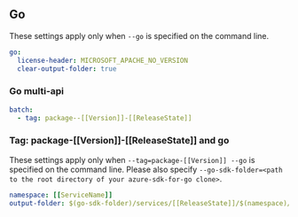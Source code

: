 ## Go

These settings apply only when `--go` is specified on the command line.

```yaml $(go)
go:
  license-header: MICROSOFT_APACHE_NO_VERSION
  clear-output-folder: true
```

### Go multi-api

``` yaml $(go) && $(multiapi)
batch:
  - tag: package--[[Version]]-[[ReleaseState]]
```

### Tag: package-[[Version]]-[[ReleaseState]] and go

These settings apply only when `--tag=package-[[Version]] --go` is specified on the command line.
Please also specify `--go-sdk-folder=<path to the root directory of your azure-sdk-for-go clone>`.

```yaml $(tag) == 'package-[[Version]]-[[ReleaseState]]' && $(go)
namespace: [[ServiceName]]
output-folder: $(go-sdk-folder)/services/[[ReleaseState]]/$(namespace)/mgmt/[[Version]]-[[ReleaseState]]/$(namespace)
```
